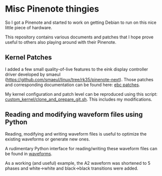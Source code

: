# Misc Pinenote thingies

So I got a Pinenote and started to work on getting Debian to run on this nice little piece of hardware.

This repository contains various documents and patches that I hope prove useful to others also playing
around with their Pinenote.

## Kernel Patches

I added a few small quality-of-live features to the eink display controller driver developed by smaeul (https://github.com/smaeul/linux/tree/rk35/pinenote-next). Those patches and corresponding documentation can be found here: [ebc patches](rockchip_ebc/patches/).

My kernel configuration and patch level can be reproduced using this script: [custom_kernel/clone_and_prepare_git.sh](custom_kernel/clone_and_prepare_git.sh). This includes my modifications.

## Reading and modifying waveform files using Python

Reading, modifying and writing waveform files is useful to optimize the existing waveforms or generate new ones.

A rudimentary Python interface for reading/writing these waveform files can be found in [waveforms](waveforms).

As a working (and useful) example, the A2 waveform was shortened to 5 phases and white->white and black->black transitions were added.

